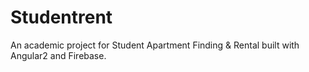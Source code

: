 # Studentrent
An academic project for Student Apartment Finding & Rental built with Angular2 and Firebase.